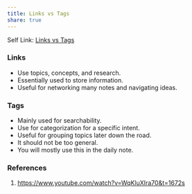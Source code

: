 ```yaml
---
title: Links vs Tags
share: true
---
```


Self Link: [Links vs Tags](Links%20vs%20Tags.md)

### Links

* Use topics, concepts, and research.
* Essentially used to store information.
* Useful for networking many notes and navigating ideas.

### Tags

* Mainly used for searchability.
* Use for categorization for a specific intent.
* Useful for grouping topics later down the road.
* It should not be too general.
* You will mostly use this in the daily note.

### References

1. https://www.youtube.com/watch?v=WqKluXIra70&t=1672s
